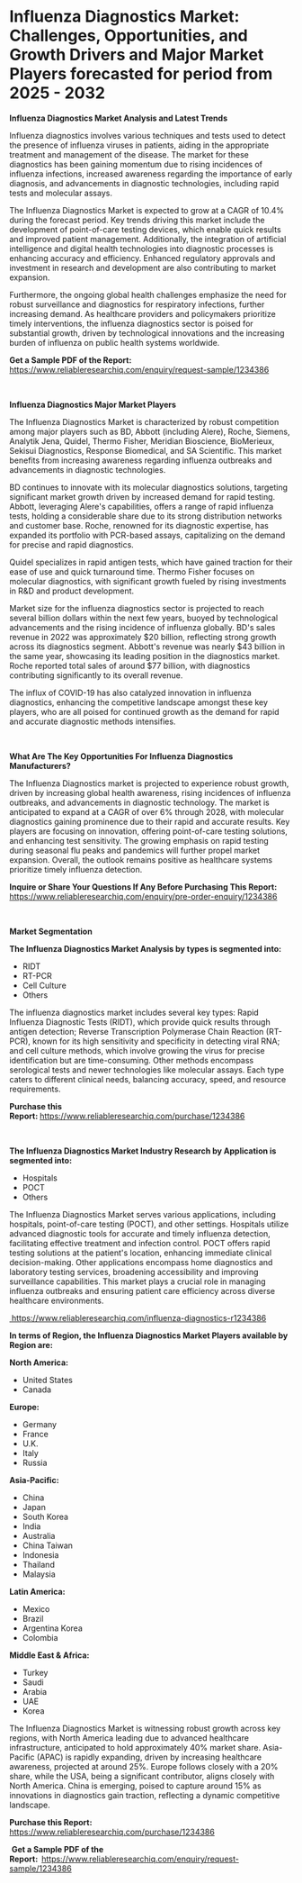 <p><h1>Influenza Diagnostics Market: Challenges, Opportunities, and Growth Drivers and Major Market Players forecasted for period from 2025 - 2032</h1></p><p><strong>Influenza Diagnostics Market Analysis and Latest Trends</strong></p>
<p><p>Influenza diagnostics involves various techniques and tests used to detect the presence of influenza viruses in patients, aiding in the appropriate treatment and management of the disease. The market for these diagnostics has been gaining momentum due to rising incidences of influenza infections, increased awareness regarding the importance of early diagnosis, and advancements in diagnostic technologies, including rapid tests and molecular assays.</p><p>The Influenza Diagnostics Market is expected to grow at a CAGR of 10.4% during the forecast period. Key trends driving this market include the development of point-of-care testing devices, which enable quick results and improved patient management. Additionally, the integration of artificial intelligence and digital health technologies into diagnostic processes is enhancing accuracy and efficiency. Enhanced regulatory approvals and investment in research and development are also contributing to market expansion.</p><p>Furthermore, the ongoing global health challenges emphasize the need for robust surveillance and diagnostics for respiratory infections, further increasing demand. As healthcare providers and policymakers prioritize timely interventions, the influenza diagnostics sector is poised for substantial growth, driven by technological innovations and the increasing burden of influenza on public health systems worldwide.</p></p>
<p><strong>Get a Sample PDF of the Report:&nbsp;</strong> <a href="https://www.reliableresearchiq.com/enquiry/request-sample/1234386?utm_campaign=2463&utm_medium=2&utm_source=Github&utm_content=ia&utm_term=17042025&utm_id=influenza-diagnostics">https://www.reliableresearchiq.com/enquiry/request-sample/1234386</a></p>
<p>&nbsp;</p>
<p><strong>Influenza Diagnostics Major Market Players</strong></p>
<p><p>The Influenza Diagnostics Market is characterized by robust competition among major players such as BD, Abbott (including Alere), Roche, Siemens, Analytik Jena, Quidel, Thermo Fisher, Meridian Bioscience, BioMerieux, Sekisui Diagnostics, Response Biomedical, and SA Scientific. This market benefits from increasing awareness regarding influenza outbreaks and advancements in diagnostic technologies.</p><p>BD continues to innovate with its molecular diagnostics solutions, targeting significant market growth driven by increased demand for rapid testing. Abbott, leveraging Alere's capabilities, offers a range of rapid influenza tests, holding a considerable share due to its strong distribution networks and customer base. Roche, renowned for its diagnostic expertise, has expanded its portfolio with PCR-based assays, capitalizing on the demand for precise and rapid diagnostics.</p><p>Quidel specializes in rapid antigen tests, which have gained traction for their ease of use and quick turnaround time. Thermo Fisher focuses on molecular diagnostics, with significant growth fueled by rising investments in R&D and product development.</p><p>Market size for the influenza diagnostics sector is projected to reach several billion dollars within the next few years, buoyed by technological advancements and the rising incidence of influenza globally. BD's sales revenue in 2022 was approximately $20 billion, reflecting strong growth across its diagnostics segment. Abbott's revenue was nearly $43 billion in the same year, showcasing its leading position in the diagnostics market. Roche reported total sales of around $77 billion, with diagnostics contributing significantly to its overall revenue. </p><p>The influx of COVID-19 has also catalyzed innovation in influenza diagnostics, enhancing the competitive landscape amongst these key players, who are all poised for continued growth as the demand for rapid and accurate diagnostic methods intensifies.</p></p>
<p>&nbsp;</p>
<p><strong>What Are The Key Opportunities For Influenza Diagnostics Manufacturers?</strong></p>
<p><p>The Influenza Diagnostics market is projected to experience robust growth, driven by increasing global health awareness, rising incidences of influenza outbreaks, and advancements in diagnostic technology. The market is anticipated to expand at a CAGR of over 6% through 2028, with molecular diagnostics gaining prominence due to their rapid and accurate results. Key players are focusing on innovation, offering point-of-care testing solutions, and enhancing test sensitivity. The growing emphasis on rapid testing during seasonal flu peaks and pandemics will further propel market expansion. Overall, the outlook remains positive as healthcare systems prioritize timely influenza detection.</p></p>
<p><strong>Inquire or Share Your Questions If Any Before Purchasing This Report:</strong> <a href="https://www.reliableresearchiq.com/enquiry/pre-order-enquiry/1234386?utm_campaign=2463&utm_medium=2&utm_source=Github&utm_content=ia&utm_term=17042025&utm_id=influenza-diagnostics">https://www.reliableresearchiq.com/enquiry/pre-order-enquiry/1234386</a></p>
<p>&nbsp;</p>
<p><strong>Market Segmentation</strong></p>
<p><strong>The Influenza Diagnostics Market Analysis by types is segmented into:</strong></p>
<p><ul><li>RIDT</li><li>RT-PCR</li><li>Cell Culture</li><li>Others</li></ul></p>
<p><p>The influenza diagnostics market includes several key types: Rapid Influenza Diagnostic Tests (RIDT), which provide quick results through antigen detection; Reverse Transcription Polymerase Chain Reaction (RT-PCR), known for its high sensitivity and specificity in detecting viral RNA; and cell culture methods, which involve growing the virus for precise identification but are time-consuming. Other methods encompass serological tests and newer technologies like molecular assays. Each type caters to different clinical needs, balancing accuracy, speed, and resource requirements.</p></p>
<p><strong>Purchase this Report:&nbsp;</strong><a href="https://www.reliableresearchiq.com/purchase/1234386?utm_campaign=2463&utm_medium=2&utm_source=Github&utm_content=ia&utm_term=17042025&utm_id=influenza-diagnostics">https://www.reliableresearchiq.com/purchase/1234386</a></p>
<p>&nbsp;</p>
<p><strong>The Influenza Diagnostics Market Industry Research by Application is segmented into:</strong></p>
<p><ul><li>Hospitals</li><li>POCT</li><li>Others</li></ul></p>
<p><p>The Influenza Diagnostics Market serves various applications, including hospitals, point-of-care testing (POCT), and other settings. Hospitals utilize advanced diagnostic tools for accurate and timely influenza detection, facilitating effective treatment and infection control. POCT offers rapid testing solutions at the patient's location, enhancing immediate clinical decision-making. Other applications encompass home diagnostics and laboratory testing services, broadening accessibility and improving surveillance capabilities. This market plays a crucial role in managing influenza outbreaks and ensuring patient care efficiency across diverse healthcare environments.</p></p>
<p><a href="https://www.reliableresearchiq.com/influenza-diagnostics-r1234386?utm_campaign=2463&utm_medium=2&utm_source=Github&utm_content=ia&utm_term=17042025&utm_id=influenza-diagnostics">&nbsp;https://www.reliableresearchiq.com/influenza-diagnostics-r1234386</a></p>
<p><strong>In terms of Region, the Influenza Diagnostics Market Players available by Region are:</strong></p>
<p>
    <p> <strong> North America: </strong>
        <ul>
            <li>United States</li>
            <li>Canada</li>
        </ul>
        </p> 
    <p> <strong> Europe: </strong>
        <ul>
            <li>Germany</li>
            <li>France</li>
            <li>U.K.</li>
            <li>Italy</li>
            <li>Russia</li>
        </ul>
        </p> 
    <p> <strong> Asia-Pacific: </strong>
        <ul>
            <li>China</li>
            <li>Japan</li>
            <li>South Korea</li>
            <li>India</li>
            <li>Australia</li>
            <li>China Taiwan</li>
            <li>Indonesia</li>
            <li>Thailand</li>
            <li>Malaysia</li>
        </ul>
        </p> 
    <p> <strong> Latin America: </strong>
        <ul>
            <li>Mexico</li>
            <li>Brazil</li>
            <li>Argentina Korea</li>
            <li>Colombia</li>
        </ul>
        </p> 
    <p> <strong> Middle East & Africa: </strong>
        <ul>
            <li>Turkey</li>
            <li>Saudi</li>
            <li>Arabia</li>
            <li>UAE</li>
            <li>Korea</li>
        </ul>
    </p>
    </p>
<p><p>The Influenza Diagnostics Market is witnessing robust growth across key regions, with North America leading due to advanced healthcare infrastructure, anticipated to hold approximately 40% market share. Asia-Pacific (APAC) is rapidly expanding, driven by increasing healthcare awareness, projected at around 25%. Europe follows closely with a 20% share, while the USA, being a significant contributor, aligns closely with North America. China is emerging, poised to capture around 15% as innovations in diagnostics gain traction, reflecting a dynamic competitive landscape.</p></p>
<p><strong>Purchase this Report: </strong><a href="https://www.reliableresearchiq.com/purchase/1234386?utm_campaign=2463&utm_medium=2&utm_source=Github&utm_content=ia&utm_term=17042025&utm_id=influenza-diagnostics">https://www.reliableresearchiq.com/purchase/1234386</a></p>
<p>&nbsp;<strong>Get a Sample PDF of the Report:&nbsp;&nbsp;</strong><a href="https://www.reliableresearchiq.com/enquiry/request-sample/1234386?utm_campaign=2463&utm_medium=2&utm_source=Github&utm_content=ia&utm_term=17042025&utm_id=influenza-diagnostics">https://www.reliableresearchiq.com/enquiry/request-sample/1234386</a></p>
<p><strong></strong></p>
<p><p></p><p></p><p></p></p>